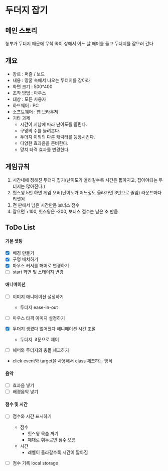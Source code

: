 # 두더지 잡기

## 메인 스토리
농부가 두더지 때문에 무척 속이 상해서 어느 날 해머를 들고 두더지를 잡으러 간다

## 개요
- 장르 : 퍼즐 / 보드
- 내용 : 땅굴 속에서 나오는 두더지를 잡아라
- 화면 크기 : 500*400
- 조작 방법 : 마우스
- 대상 : 모든 사용자
- 하드웨어 : PC
- 소프트웨어 : 웹 브라우저
- 기타 과제
    - 시간이 지남에 따라 난이도를 올린다.
    - 구멍의 수를 늘려본다.
    - 두더지 이외의 다른 캐릭터를 등장시킨다.
    - 다양한 효과음을 준비한다.
    - 망치 타격 효과를 변경한다.

## 게임규칙
1. 시간내에 정해진 두더지 잡기(난이도가 올라갈수록 시간은 짧아지고, 잡아야되는 두더지는 많아진다.)
2. 헛스윙 5번 하면 게임 오버(난이도가 어느정도 올라가면 3번으로 줄임) 라운드마다 리셋됨
3. 전 판에서 남은 시간만큼 보너스 점수
4. 잡으면 +100, 헛스윙은 -200, 보너스 점수는 남은 초 만큼

## ToDo List
#### 기본 셋팅
- [x] 배경 만들기
- [x] 구멍 배치하기
- [x] 마우스 커서를 해머로 변경하기
- [ ] start 화면 및 스테이지 변경

#### 애니메이션
- [ ] 이미지 애니메이션 설정하기
    - 두더지 ease-in-out
- [ ] 마우스 타격 이미지 설정하기
- [x] 두더지 생겼다 없어졌다 애니메이션 시간 조절
    - 두더지 <img> if문으로 제어

- [ ] 해머와 두더지의 충돌 체크하기
- click event와 target을 사용해서 class 체크하는 방식

#### 음악
- [ ] 효과음 넣기
- [ ] 배경음악 넣기

#### 점수 및 시간
- [ ] 점수와 시간 표시하기
    - 점수
        - 헛스윙 목숨 까기
        - 제대로 휘두르면 점수 오름
    - 시간
        - 레벨이 올라갈수록 시간이 짧아짐

- [ ] 점수 기록 local storage